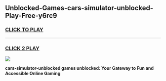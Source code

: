 
## Unblocked-Games-cars-simulator-unblocked-Play-Free-y6rc9
<h3>
<a href="https://premium76.site?title=cars-simulator-unblocked&ref=12A">CLICK TO PLAY</a></h3>
<hr>

<h3>
<a href="https://premium76.site?title=cars-simulator-unblocked&ref=12A">CLICK 2 PLAY</a>
  
</h3>

<a href="https://premium76.site?title=cars-simulator-unblocked&ref=12A"><img src="https://clearcache.store/games.png"></a>


**cars-simulator-unblocked games unblocked: Your Gateway to Fun and Accessible Online Gaming**
